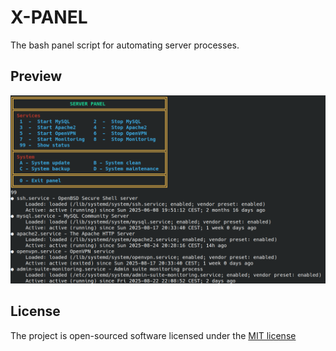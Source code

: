 # X-PANEL
The bash panel script for automating server processes.

## Preview
![preview](.github/preview.png)

## License
The project is open-sourced software licensed under the [MIT license](https://github.com/lukasbecvar/x-panel/blob/main/LICENSE)
